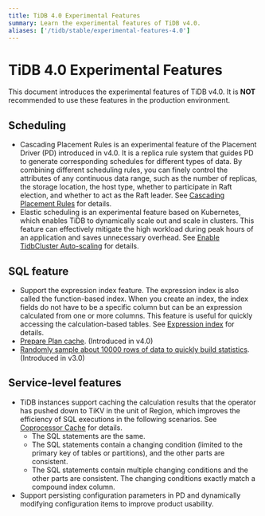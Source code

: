 ```yaml
---
title: TiDB 4.0 Experimental Features
summary: Learn the experimental features of TiDB v4.0.
aliases: ['/tidb/stable/experimental-features-4.0']
---
```


# TiDB 4.0 Experimental Features

This document introduces the experimental features of TiDB v4.0. It is **NOT** recommended to use these features in the production environment.

## Scheduling

+ Cascading Placement Rules is an experimental feature of the Placement Driver (PD) introduced in v4.0. It is a replica rule system that guides PD to generate corresponding schedules for different types of data. By combining different scheduling rules, you can finely control the attributes of any continuous data range, such as the number of replicas, the storage location, the host type, whether to participate in Raft election, and whether to act as the Raft leader. See [Cascading Placement Rules](/configure-placement-rules.md) for details.
+ Elastic scheduling is an experimental feature based on Kubernetes, which enables TiDB to dynamically scale out and scale in clusters. This feature can effectively mitigate the high workload during peak hours of an application and saves unnecessary overhead. See [Enable TidbCluster Auto-scaling](https://docs.pingcap.com/tidb-in-kubernetes/stable/enable-tidb-cluster-auto-scaling) for details.

## SQL feature

- Support the expression index feature. The expression index is also called the function-based index. When you create an index, the index fields do not have to be a specific column but can be an expression calculated from one or more columns. This feature is useful for quickly accessing the calculation-based tables. See [Expression index](/sql-statements/sql-statement-create-index.md) for details.
- [Prepare Plan cache](/sql-prepare-plan-cache.md). (Introduced in v4.0)
- [Randomly sample about 10000 rows of data to quickly build statistics](/system-variables.md#tidb_enable_fast_analyze). (Introduced in v3.0)

## Service-level features

+ TiDB instances support caching the calculation results that the operator has pushed down to TiKV in the unit of Region, which improves the efficiency of SQL executions in the following scenarios. See [Coprocessor Cache](/coprocessor-cache.md) for details.
    - The SQL statements are the same.
    - The SQL statements contain a changing condition (limited to the primary key of tables or partitions), and the other parts are consistent.
    - The SQL statements contain multiple changing conditions and the other parts are consistent. The changing conditions exactly match a compound index column.
+ Support persisting configuration parameters in PD and dynamically modifying configuration items to improve product usability.
